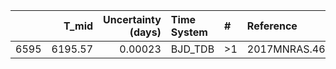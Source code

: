 |      |   T_mid |   Uncertainty (days) | Time System   | #   | Reference           |
|-----:|--------:|---------------------:|:--------------|:----|:--------------------|
| 6595 | 6195.57 |              0.00023 | BJD_TDB       | >1  | 2017MNRAS.467.1714T |